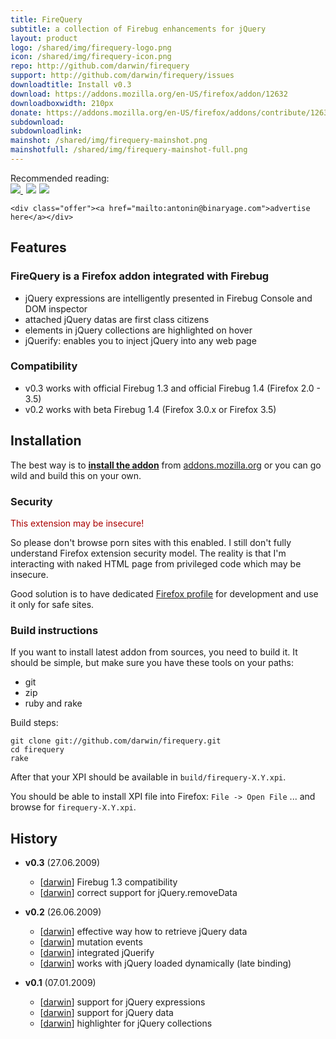 ```yaml
---
title: FireQuery
subtitle: a collection of Firebug enhancements for jQuery
layout: product
logo: /shared/img/firequery-logo.png
icon: /shared/img/firequery-icon.png
repo: http://github.com/darwin/firequery
support: http://github.com/darwin/firequery/issues
downloadtitle: Install v0.3
download: https://addons.mozilla.org/en-US/firefox/addon/12632
downloadboxwidth: 210px
donate: https://addons.mozilla.org/en-US/firefox/addons/contribute/12632?source=addon-detail
subdownload: 
subdownloadlink:
mainshot: /shared/img/firequery-mainshot.png
mainshotfull: /shared/img/firequery-mainshot-full.png
---
```


<div class="advertisement">
	<div class="plug">Recommended reading:</div>
	<a href="http://www.amazon.com/gp/product/1933988355?ie=UTF8&tag=firequery-20&linkCode=as2&camp=1789&creative=9325&creativeASIN=1933988355">
		<img border="0" src="/shared/img/amazon/51REisyoeoL._SL110_.jpg">
	</a>
	<img src="http://www.assoc-amazon.com/e/ir?t=firequery-20&l=as2&o=1&a=1933988355" width="1" height="1" border="0" alt="" style="border:none !important; margin:0px !important;" />
	<a href="http://www.amazon.com/gp/product/1847196705?ie=UTF8&tag=firequery-20&linkCode=as2&camp=1789&creative=9325&creativeASIN=1847196705"><img border="0" src="/shared/img/amazon/516jRKk0ykL._SL110_.jpg"></a><img src="http://www.assoc-amazon.com/e/ir?t=firequery-20&l=as2&o=1&a=1847196705" width="1" height="1" border="0" alt="" style="border:none !important; margin:0px !important;" />
	<a href="http://www.amazon.com/gp/product/0596101996?ie=UTF8&tag=firequery-20&linkCode=as2&camp=1789&creative=9325&creativeASIN=0596101996"><img border="0" src="/shared/img/amazon/41IVmVYhRNL._SL110_.jpg"></a><img src="http://www.assoc-amazon.com/e/ir?t=firequery-20&l=as2&o=1&a=0596101996" width="1" height="1" border="0" alt="" style="border:none !important; margin:0px !important;" />
	
	<div class="offer"><a href="mailto:antonin@binaryage.com">advertise here</a></div>
</div>
<script type="text/javascript" src="http://www.assoc-amazon.com/s/link-enhancer?tag=firequery-20&o=1">
</script>

## Features

### FireQuery is a Firefox addon integrated with Firebug

* jQuery expressions are intelligently presented in Firebug Console and DOM inspector
* attached jQuery datas are first class citizens
* elements in jQuery collections are highlighted on hover
* jQuerify: enables you to inject jQuery into any web page


### Compatibility

* v0.3 works with official Firebug 1.3 and official Firebug 1.4 (Firefox 2.0 - 3.5)
* v0.2 works with beta Firebug 1.4 (Firefox 3.0.x or Firefox 3.5)

## Installation

The best way is to **[install the addon][download]** from [addons.mozilla.org](http://addons.mozilla.org) or you can go wild and build this on your own.

### Security

<span style="color: #a00">This extension may be insecure!</span>

So please don't browse porn sites with this enabled. I still don't fully understand Firefox extension security model. The reality is that I'm interacting with naked HTML page from privileged code which may be insecure. 

Good solution is to have dedicated [Firefox profile](http://support.mozilla.com/en-US/kb/Profiles) for development and use it only for safe sites.


### Build instructions

If you want to install latest addon from sources, you need to build it. 
It should be simple, but make sure you have these tools on your paths:

* git
* zip
* ruby and rake

Build steps:

    git clone git://github.com/darwin/firequery.git
    cd firequery
    rake
  
After that your XPI should be available in ``build/firequery-X.Y.xpi``.

You should be able to install XPI file into Firefox: ``File -> Open File`` ... and browse for ``firequery-X.Y.xpi``.

## History

* **v0.3** (27.06.2009)
  * [[darwin][darwin]] Firebug 1.3 compatibility
  * [[darwin][darwin]] correct support for jQuery.removeData

* **v0.2** (26.06.2009)
  * [[darwin][darwin]] effective way how to retrieve jQuery data
  * [[darwin][darwin]] mutation events
  * [[darwin][darwin]] integrated jQuerify
  * [[darwin][darwin]] works with jQuery loaded dynamically (late binding)

* **v0.1** (07.01.2009)
  * [[darwin][darwin]] support for jQuery expressions
  * [[darwin][darwin]] support for jQuery data
  * [[darwin][darwin]] highlighter for jQuery collections 


[darwin]: http://github.com/darwin
[download]: https://addons.mozilla.org/en-US/firefox/addon/12632
[firebug]: https://addons.mozilla.org/en-US/firefox/addon/1843
[testsource]: http://github.com/darwin/firequery/tree/master/test/index.html